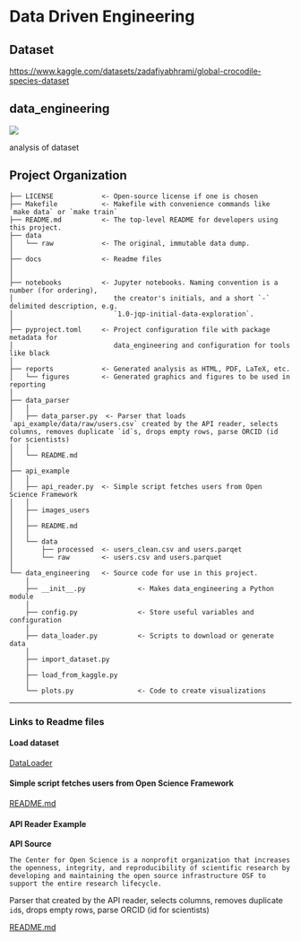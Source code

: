 # Data Driven Engineering

## Dataset
https://www.kaggle.com/datasets/zadafiyabhrami/global-crocodile-species-dataset

## data_engineering

<a target="_blank" href="https://cookiecutter-data-science.drivendata.org/">
    <img src="https://img.shields.io/badge/CCDS-Project%20template-328F97?logo=cookiecutter" />
</a>

analysis of dataset

## Project Organization

```
├── LICENSE            <- Open-source license if one is chosen
├── Makefile           <- Makefile with convenience commands like `make data` or `make train`
├── README.md          <- The top-level README for developers using this project.
├── data
│   └── raw            <- The original, immutable data dump.
│
├── docs               <- Readme files
│
│
├── notebooks          <- Jupyter notebooks. Naming convention is a number (for ordering),
│                         the creator's initials, and a short `-` delimited description, e.g.
│                         `1.0-jqp-initial-data-exploration`.
│
├── pyproject.toml     <- Project configuration file with package metadata for 
│                         data_engineering and configuration for tools like black
│
├── reports            <- Generated analysis as HTML, PDF, LaTeX, etc.
│   └── figures        <- Generated graphics and figures to be used in reporting
│
├── data_parser 
│   │
│   ├── data_parser.py  <- Parser that loads `api_example/data/raw/users.csv` created by the API reader, selects columns, removes duplicate `id`s, drops empty rows, parse ORCID (id for scientists)
│   │    
│   └── README.md
│
├── api_example 
│   │
│   ├── api_reader.py  <- Simple script fetches users from Open Science Framework
│   │    
│   ├── images_users
│   │ 
│   ├── README.md
│   │  
│   └── data           
│       ├── processed  <- users_clean.csv and users.parqet
│       └── raw        <- users.csv and users.parquet
│
└── data_engineering   <- Source code for use in this project.
    │
    ├── __init__.py             <- Makes data_engineering a Python module
    │
    ├── config.py               <- Store useful variables and configuration
    │
    ├── data_loader.py          <- Scripts to download or generate data
    │
    ├── import_dataset.py
    │
    ├── load_from_kaggle.py
    │
    └── plots.py                <- Code to create visualizations
```

--------
### Links to Readme files

#### Load dataset
 [DataLoader](data_engineering/docs/DataLoader.md)

#### Simple script fetches users from Open Science Framework
 [README.md](data_engineering/api_example/README.md)

#### API Reader Example
**API Source**
```
The Center for Open Science is a nonprofit organization that increases the openness, integrity, and reproducibility of scientific research by developing and maintaining the open source infrastructure OSF to support the entire research lifecycle.
```
Parser that created by the API reader, selects columns, removes duplicate `id`s, drops empty rows, parse ORCID (id for scientists) 

[README.md](data_engineering/data_parser/README.md)
